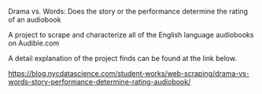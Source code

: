 Drama vs. Words: Does the story or the performance determine the rating of an audiobook

A project to scrape and characterize all of the English language audiobooks on Audible.com

A detail explanation of the project finds can be found at the link below.

https://blog.nycdatascience.com/student-works/web-scraping/drama-vs-words-story-performance-determine-rating-audiobook/
